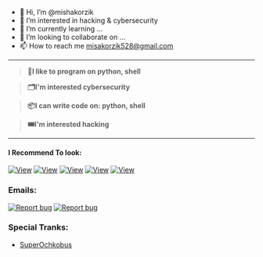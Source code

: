 - 👋 Hi, I’m @mishakorzik
- 👀 I’m interested in hacking & cybersecurity
- 🌱 I’m currently learning ...
- 💞️ I’m looking to collaborate on ...
- 📫 How to reach me misakorzik528@gmail.com
---
> **💾I like to program on python, shell**

> **🗂️I'm interested cybersecurity**

> **📦I can write code on: python, shell**

> **🎟️I'm interested hacking**

----

#### I Recommend To look:

<a href="https://github.com/mishakorzik/AllHackingTools"><img title="View" src="https://img.shields.io/badge/View-AllHackingTools-blue?style=for-the-badge&logo=github"></a>
<a href="https://github.com/mishakorzik/Infect"><img title="View" src="https://img.shields.io/badge/View-Infect-green?style=for-the-badge&logo=github"></a>
<a href="https://github.com/mishakorzik/Free-Proxy"><img title="View" src="https://img.shields.io/badge/View-FreeProxy-yellow?style=for-the-badge&logo=github"></a>
<a href="https://github.com/mishakorzik/UserFinder"><img title="View" src="https://img.shields.io/badge/View-UserFinder-orange?style=for-the-badge&logo=github"></a>
<a href="https://github.com/mishakorzik/AdminHack"><img title="View" src="https://img.shields.io/badge/View-AdminHack-red?style=for-the-badge&logo=github"></a>

### Emails:

<a href="mailto:misakorzik528@gmail.com"><img title="Report bug" src="https://img.shields.io/badge/email-misakorzik528%40gmail.com-darkred?style=for-the-badge&logo=gmail"></a>
<a href="mailto:miguardzecurity@gmail.com"><img title="Report bug" src="https://img.shields.io/badge/email-misakorzik528%40gmail.com-darkred?style=for-the-badge&logo=gmail"></a>
### Special Tranks:

- <a href="http://github.com/SuperOchkobus">SuperOchkobus</a>


<!--
**mishakorzik/mishakorzik** is a ✨ _special_ ✨ repository because its `README.md` (this file) appears on your GitHub profile.

Here are some ideas to get you started:

- 🔭 I’m currently working on ...
- 🌱 I’m currently learning ...
- 👯 I’m looking to collaborate on ...
- 🤔 I’m looking for help with ...
- 💬 Ask me about ...
- 📫 How to reach me: ...
- 😄 Pronouns: ...
- ⚡ Fun fact: ...
-->
